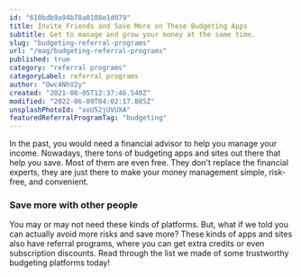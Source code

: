 ```yaml
---
id: "610bdb9a94b78a0108e1d079"
title: Invite Friends and Save More on These Budgeting Apps
subtitle: Get to manage and grow your money at the same time.
slug: "budgeting-referral-programs"
url: "/mag/budgeting-referral-programs"
published: true
category: "referral programs"
categoryLabel: referral programs
author: "Owc4NhV2y"
created: "2021-08-05T12:37:46.540Z"
modified: "2022-06-09T04:02:17.885Z"
unsplashPhotoId: "xoU52jUVUXA"
featuredReferralProgramTag: "budgeting"
---
```

In the past, you would need a financial advisor to help you manage your income. Nowadays, there tons of budgeting apps and sites out there that help you save. Most of them are even free. They don't replace the financial experts, they are just there to make your money management simple, risk-free, and convenient.

### **Save more with other people**

You may or may not need these kinds of platforms. But, what if we told you can actually avoid more risks and save more? These kinds of apps and sites also have referral programs, where you can get extra credits or even subscription discounts. Read through the list we made of some trustworthy budgeting platforms today!